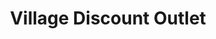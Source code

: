 ---
title: "Village Discount Outlet"
url: /chicago/village-discount-outlet-north-milwaukee-avenue/
shop: charity
---